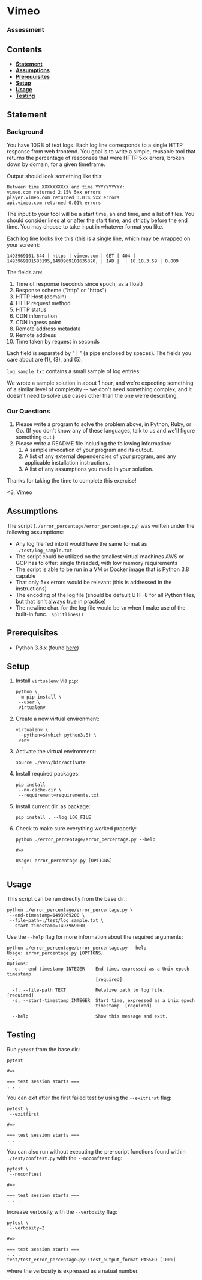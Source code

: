 # Vimeo

### Assessment

## Contents

 - [**Statement**](#statement)
 - [**Assumptions**](#assumptions)
 - [**Prerequisites**](#prerequisites)
 - [**Setup**](#setup)
 - [**Usage**](#usage)
 - [**Testing**](#testing)

## Statement

### Background

You have 10GB of text logs. Each log line corresponds to a single HTTP response
from web frontend. You goal is to write a simple, reusable tool that returns the
percentage of responses that were HTTP 5xx errors, broken down by domain, for a
given timeframe.

Output should look something like this:

```shell script
Between time XXXXXXXXXX and time YYYYYYYYYY:
vimeo.com returned 2.15% 5xx errors
player.vimeo.com returned 3.01% 5xx errors
api.vimeo.com returned 0.01% errors
```

The input to your tool will be a start time, an end time, and a list of files.
You should consider lines at or after the start time, and strictly before the
end time. You may choose to take input in whatever format you like.

Each log line looks like this (this is a single line, which may be wrapped on
your screen):

```shell script
1493969101.644 | https | vimeo.com | GET | 404 | 1493969101583195,1493969101635320, | IAD |  | 10.10.3.59 | 0.009
```

The fields are:

 1. Time of response (seconds since epoch, as a float)
 2. Response scheme ("http" or "https")
 3. HTTP Host (domain)
 4. HTTP request method
 5. HTTP status
 6. CDN information
 7. CDN ingress point
 8. Remote address metadata
 9. Remote address
10. Time taken by request in seconds

Each field is separated by " | " (a pipe enclosed by spaces). The fields you
care about are (1), (3), and (5).

`log_sample.txt` contains a small sample of log entries.

We wrote a sample solution in about 1 hour, and we're expecting something of a
similar level of complexity -- we don't need something complex, and it doesn't
need to solve use cases other than the one we're describing.

### Our Questions

 1. Please write a program to solve the problem above, in Python, Ruby, or Go.
    (If you don't know any of these languages, talk to us and we'll figure
    something out.)
 2. Please write a README file including the following information:
    1. A sample invocation of your program and its output.
    2. A list of any external dependencies of your program, and any applicable
       installation instructions.
    3. A list of any assumptions you made in your solution.

Thanks for taking the time to complete this exercise!

<3, Vimeo

## Assumptions

The script (`./error_percentage/error_percentage.py`) was written under the
following assumptions:

 - Any log file fed into it would have the same format as `./test/log_sample.txt`
 - The script could be utilized on the smallest virtual machines AWS or GCP has
   to offer: single threaded, with low memory requirements
 - The script is able to be run in a VM or Docker image that is Python 3.8
   capable
 - That only 5xx errors would be relevant (this is addressed in the
   instructions)
 - The encoding of the log file (should be default UTF-8 for all Python
   files, but that isn't always true in practice)
 - The newline char. for the log file would be `\n` when I make use of the
   built-in func. `.splitlines()`

 ## Prerequisites

  - Python 3.8.x (found [here][1])

## Setup

1. Install `virtualenv` via `pip`:

    ```shell script
    python \
     -m pip install \
     --user \
     virtualenv
    ```

 2. Create a new virtual environment:

    ```shell script
    virtualenv \
     --python=$(which python3.8) \
     venv
    ```

 3. Activate the virtual environment:

    ```shell script
    source ./venv/bin/activate
    ```

 4. Install required packages:

    ```shell script
    pip install
     --no-cache-dir \
     --requirement=requirements.txt
    ```

 5. Install current dir. as package:

    ```shell script
    pip install . --log LOG_FILE
    ```

 6. Check to make sure everything worked properly:

    ```shell script
    python ./error_percentage/error_percentage.py --help

    #=>

    Usage: error_percentage.py [OPTIONS]
    . . .
    ```

## Usage

This script can be ran directly from the base dir.:

```shell script
python ./error_percentage/error_percentage.py \
 --end-timestamp=1493969200 \
 --file-path=./test/log_sample.txt \
 --start-timestamp=1493969000
```

Use the `--help` flag for more information about the required arguments:

```shell script
python ./error_percentage/error_percentage.py --help
Usage: error_percentage.py [OPTIONS]
. . .
Options:
  -e, --end-timestamp INTEGER    End time, expressed as a Unix epoch timestamp
                                 [required]

  -f, --file-path TEXT           Relative path to log file.  [required]
  -s, --start-timestamp INTEGER  Start time, expressed as a Unix epoch
                                 timestamp  [required]

  --help                         Show this message and exit.
```

## Testing

Run `pytest` from the base dir.:

```shell script
pytest

#=>

=== test session starts ===
. . .
```

You can exit after the first failed test by using the `--exitfirst` flag:

```shell script
pytest \
 --exitfirst

#=>

=== test session starts ===
. . .
```

You can also run without executing the pre-script functions found within
`./test/conftest.py` with the `--noconftest` flag:

```shell script
pytest \
 --noconftest

#=>

=== test session starts ===
. . .
```

Increase verbosity with the `--verbosity` flag:

```shell script
pytest \
 --verbosity=2

#=>

=== test session starts ===
. . .
test/test_error_percentage.py::test_output_format PASSED [100%]
```

where the verbosity is expressed as a natual number.

[1]: https://www.python.org/downloads